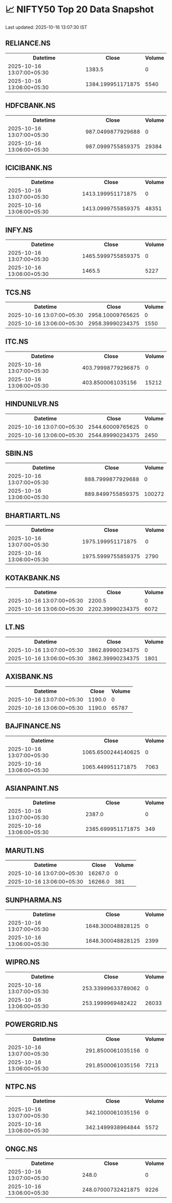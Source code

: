# 📈 NIFTY50 Top 20 Data Snapshot

Last updated: 2025-10-16 13:07:30 IST

## RELIANCE.NS

<table>
  <tr><th>Datetime</th><th>Close</th><th>Volume</th></tr>
  <tr><td>2025-10-16 13:07:00+05:30</td><td>1383.5</td><td>0</td></tr>
  <tr><td>2025-10-16 13:06:00+05:30</td><td>1384.199951171875</td><td>5540</td></tr>
</table>

## HDFCBANK.NS

<table>
  <tr><th>Datetime</th><th>Close</th><th>Volume</th></tr>
  <tr><td>2025-10-16 13:07:00+05:30</td><td>987.0499877929688</td><td>0</td></tr>
  <tr><td>2025-10-16 13:06:00+05:30</td><td>987.0999755859375</td><td>29384</td></tr>
</table>

## ICICIBANK.NS

<table>
  <tr><th>Datetime</th><th>Close</th><th>Volume</th></tr>
  <tr><td>2025-10-16 13:07:00+05:30</td><td>1413.199951171875</td><td>0</td></tr>
  <tr><td>2025-10-16 13:06:00+05:30</td><td>1413.0999755859375</td><td>48351</td></tr>
</table>

## INFY.NS

<table>
  <tr><th>Datetime</th><th>Close</th><th>Volume</th></tr>
  <tr><td>2025-10-16 13:07:00+05:30</td><td>1465.5999755859375</td><td>0</td></tr>
  <tr><td>2025-10-16 13:06:00+05:30</td><td>1465.5</td><td>5227</td></tr>
</table>

## TCS.NS

<table>
  <tr><th>Datetime</th><th>Close</th><th>Volume</th></tr>
  <tr><td>2025-10-16 13:07:00+05:30</td><td>2958.10009765625</td><td>0</td></tr>
  <tr><td>2025-10-16 13:06:00+05:30</td><td>2958.39990234375</td><td>1550</td></tr>
</table>

## ITC.NS

<table>
  <tr><th>Datetime</th><th>Close</th><th>Volume</th></tr>
  <tr><td>2025-10-16 13:07:00+05:30</td><td>403.79998779296875</td><td>0</td></tr>
  <tr><td>2025-10-16 13:06:00+05:30</td><td>403.8500061035156</td><td>15212</td></tr>
</table>

## HINDUNILVR.NS

<table>
  <tr><th>Datetime</th><th>Close</th><th>Volume</th></tr>
  <tr><td>2025-10-16 13:07:00+05:30</td><td>2544.60009765625</td><td>0</td></tr>
  <tr><td>2025-10-16 13:06:00+05:30</td><td>2544.89990234375</td><td>2450</td></tr>
</table>

## SBIN.NS

<table>
  <tr><th>Datetime</th><th>Close</th><th>Volume</th></tr>
  <tr><td>2025-10-16 13:07:00+05:30</td><td>888.7999877929688</td><td>0</td></tr>
  <tr><td>2025-10-16 13:06:00+05:30</td><td>889.8499755859375</td><td>100272</td></tr>
</table>

## BHARTIARTL.NS

<table>
  <tr><th>Datetime</th><th>Close</th><th>Volume</th></tr>
  <tr><td>2025-10-16 13:07:00+05:30</td><td>1975.199951171875</td><td>0</td></tr>
  <tr><td>2025-10-16 13:06:00+05:30</td><td>1975.5999755859375</td><td>2790</td></tr>
</table>

## KOTAKBANK.NS

<table>
  <tr><th>Datetime</th><th>Close</th><th>Volume</th></tr>
  <tr><td>2025-10-16 13:07:00+05:30</td><td>2200.5</td><td>0</td></tr>
  <tr><td>2025-10-16 13:06:00+05:30</td><td>2202.39990234375</td><td>6072</td></tr>
</table>

## LT.NS

<table>
  <tr><th>Datetime</th><th>Close</th><th>Volume</th></tr>
  <tr><td>2025-10-16 13:07:00+05:30</td><td>3862.89990234375</td><td>0</td></tr>
  <tr><td>2025-10-16 13:06:00+05:30</td><td>3862.39990234375</td><td>1801</td></tr>
</table>

## AXISBANK.NS

<table>
  <tr><th>Datetime</th><th>Close</th><th>Volume</th></tr>
  <tr><td>2025-10-16 13:07:00+05:30</td><td>1190.0</td><td>0</td></tr>
  <tr><td>2025-10-16 13:06:00+05:30</td><td>1190.0</td><td>65787</td></tr>
</table>

## BAJFINANCE.NS

<table>
  <tr><th>Datetime</th><th>Close</th><th>Volume</th></tr>
  <tr><td>2025-10-16 13:07:00+05:30</td><td>1065.6500244140625</td><td>0</td></tr>
  <tr><td>2025-10-16 13:06:00+05:30</td><td>1065.449951171875</td><td>7063</td></tr>
</table>

## ASIANPAINT.NS

<table>
  <tr><th>Datetime</th><th>Close</th><th>Volume</th></tr>
  <tr><td>2025-10-16 13:07:00+05:30</td><td>2387.0</td><td>0</td></tr>
  <tr><td>2025-10-16 13:06:00+05:30</td><td>2385.699951171875</td><td>349</td></tr>
</table>

## MARUTI.NS

<table>
  <tr><th>Datetime</th><th>Close</th><th>Volume</th></tr>
  <tr><td>2025-10-16 13:07:00+05:30</td><td>16267.0</td><td>0</td></tr>
  <tr><td>2025-10-16 13:06:00+05:30</td><td>16266.0</td><td>381</td></tr>
</table>

## SUNPHARMA.NS

<table>
  <tr><th>Datetime</th><th>Close</th><th>Volume</th></tr>
  <tr><td>2025-10-16 13:07:00+05:30</td><td>1648.300048828125</td><td>0</td></tr>
  <tr><td>2025-10-16 13:06:00+05:30</td><td>1648.300048828125</td><td>2399</td></tr>
</table>

## WIPRO.NS

<table>
  <tr><th>Datetime</th><th>Close</th><th>Volume</th></tr>
  <tr><td>2025-10-16 13:07:00+05:30</td><td>253.33999633789062</td><td>0</td></tr>
  <tr><td>2025-10-16 13:06:00+05:30</td><td>253.1999969482422</td><td>26033</td></tr>
</table>

## POWERGRID.NS

<table>
  <tr><th>Datetime</th><th>Close</th><th>Volume</th></tr>
  <tr><td>2025-10-16 13:07:00+05:30</td><td>291.8500061035156</td><td>0</td></tr>
  <tr><td>2025-10-16 13:06:00+05:30</td><td>291.8500061035156</td><td>7213</td></tr>
</table>

## NTPC.NS

<table>
  <tr><th>Datetime</th><th>Close</th><th>Volume</th></tr>
  <tr><td>2025-10-16 13:07:00+05:30</td><td>342.1000061035156</td><td>0</td></tr>
  <tr><td>2025-10-16 13:06:00+05:30</td><td>342.1499938964844</td><td>5572</td></tr>
</table>

## ONGC.NS

<table>
  <tr><th>Datetime</th><th>Close</th><th>Volume</th></tr>
  <tr><td>2025-10-16 13:07:00+05:30</td><td>248.0</td><td>0</td></tr>
  <tr><td>2025-10-16 13:06:00+05:30</td><td>248.07000732421875</td><td>9226</td></tr>
</table>

